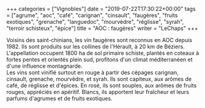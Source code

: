 +++
categories = ["Vignobles"]
date = "2019-07-22T17:30:22+00:00"
tags = ["agrume", "aoc", "café", "carignan", "cinsault", "faugères", "fruits exotiques", "grenache", "languedoc", "mourvèdre", "réglisse", "syrah", "terroir schisteux", "épice"] 
title = "AOC : faugères"
writer = "LeChaps"
+++

Voisins des saint-chinians, les vin faugères sont reconnus en AOC depuis 1982. Ils sont produits sur les collines de l'Hérault, à 20 km de Béziers.  
L'appellation occupent 1800 ha de sol primaire schiste, plantés en coteaux à fortes pentes et orientés plein sud, profitons d'un climat méditerranéen et d'une influence montagnarde.  
Les vins sont vinifié surtout en rouge à partir des cépages carignan, cinsault, grenache, mourvèdre, et syrah. Ils sont capiteux, aux arômes de café, de réglisse et d'épices. En rosé, ils sont souples, aux arômes de fruits rouges, appréciés en apéritif. Blancs, ils apportent leur fraîcheur et leurs parfums d'agrumes et de fruits exotiques.
